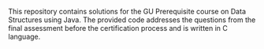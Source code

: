 This repository contains solutions for the GU Prerequisite course on Data Structures using Java. The provided code addresses the questions from the final assessment before the certification process and is written in C language.